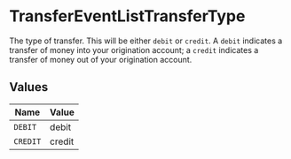 # TransferEventListTransferType

The type of transfer. This will be either `debit` or `credit`.  A `debit` indicates a transfer of money into your origination account; a `credit` indicates a transfer of money out of your origination account.


## Values

| Name     | Value    |
| -------- | -------- |
| `DEBIT`  | debit    |
| `CREDIT` | credit   |
